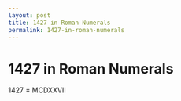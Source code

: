 ```yaml
---
layout: post
title: 1427 in Roman Numerals
permalink: 1427-in-roman-numerals
---
```


# 1427 in Roman Numerals

1427 = MCDXXVII
